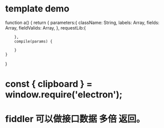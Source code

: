 # template demo
function a() {
    return {
        parameters:{
            className: String,
            labels: Array,
            fields: Array,
            fieldValids: Array,
        },
        requestLib:{

        },
        compile(params) {

        }
    }
}


# const { clipboard } = window.require('electron');

# fiddler 可以做接口数据 多倍 返回。
